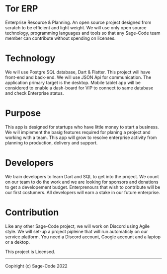 # Tor ERP

Enterprise Resource & Planning. An open source project designed from scratch to be efficient and light weight. We will use only open source technology, programming languages and tools so that any Sage-Code team member can contribute without spending on licenses.

# Technology

We will use Postgre SQL database, Dart & Flatter. This project will have front-end and back-end. We will use JSON Api for communication. The application primary target is the desktop. Mobile tablet app will be considered to enable a dash-board for VIP to connect to same database and check Enterprise status.

# Purpose

This app is designed for startups who have little money to start a business. We will implement the basig features required for planing a project and working with a team. This app will grow to resolve enterprise activity from planning to production, delivery and support.

# Developers

We train developers to learn Dart and SQL to get into the project. We count on our team to do the work and we are looking for sponsors and donations to get a developement budget. Enterprenours that wish to contribute will be our first costumers. All developers will earn a stake in our future enterprise.

# Contribution

Like any other Sage-Code project, we will work on Discord using Agile style. We will set-up a project pipleine that will run automaticly on our service platform. You need a Discord account, Google account and a laptop or a dektop.

This project is Licensed.

---

Copiright (c) Sage-Code 2022
